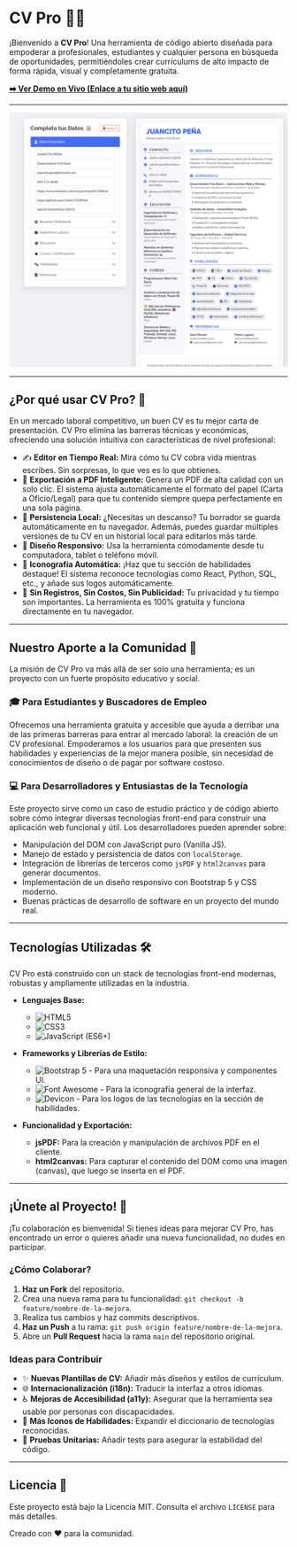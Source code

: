 # CV Pro 📄✨

¡Bienvenido a **CV Pro**! Una herramienta de código abierto diseñada para empoderar a profesionales, estudiantes y cualquier persona en búsqueda de oportunidades, permitiéndoles crear currículums de alto impacto de forma rápida, visual y completamente gratuita.

**[➡️ Ver Demo en Vivo (Enlace a tu sitio web aquí)](#)**

---

![Captura de Pantalla de CV Pro](Screenshot_600.png) 


---

## ¿Por qué usar CV Pro? 🤔

En un mercado laboral competitivo, un buen CV es tu mejor carta de presentación. CV Pro elimina las barreras técnicas y económicas, ofreciendo una solución intuitiva con características de nivel profesional:

*   ✍️ **Editor en Tiempo Real:** Mira cómo tu CV cobra vida mientras escribes. Sin sorpresas, lo que ves es lo que obtienes.
*   📄 **Exportación a PDF Inteligente:** Genera un PDF de alta calidad con un solo clic. El sistema ajusta automáticamente el formato del papel (Carta a Oficio/Legal) para que tu contenido siempre quepa perfectamente en una sola página.
*   💾 **Persistencia Local:** ¿Necesitas un descanso? Tu borrador se guarda automáticamente en tu navegador. Además, puedes guardar múltiples versiones de tu CV en un historial local para editarlos más tarde.
*   📱 **Diseño Responsivo:** Usa la herramienta cómodamente desde tu computadora, tablet o teléfono móvil.
*   🎨 **Iconografía Automática:** ¡Haz que tu sección de habilidades destaque! El sistema reconoce tecnologías como React, Python, SQL, etc., y añade sus logos automáticamente.
*   🚫 **Sin Registros, Sin Costos, Sin Publicidad:** Tu privacidad y tu tiempo son importantes. La herramienta es 100% gratuita y funciona directamente en tu navegador.

---

## Nuestro Aporte a la Comunidad 💖

La misión de CV Pro va más allá de ser solo una herramienta; es un proyecto con un fuerte propósito educativo y social.

### 🎓 Para Estudiantes y Buscadores de Empleo
Ofrecemos una herramienta gratuita y accesible que ayuda a derribar una de las primeras barreras para entrar al mercado laboral: la creación de un CV profesional. Empoderamos a los usuarios para que presenten sus habilidades y experiencias de la mejor manera posible, sin necesidad de conocimientos de diseño o de pagar por software costoso.

### 💻 Para Desarrolladores y Entusiastas de la Tecnología
Este proyecto sirve como un caso de estudio práctico y de código abierto sobre cómo integrar diversas tecnologías front-end para construir una aplicación web funcional y útil. Los desarrolladores pueden aprender sobre:

*   Manipulación del DOM con JavaScript puro (Vanilla JS).
*   Manejo de estado y persistencia de datos con `localStorage`.
*   Integración de librerías de terceros como `jsPDF` y `html2canvas` para generar documentos.
*   Implementación de un diseño responsivo con Bootstrap 5 y CSS moderno.
*   Buenas prácticas de desarrollo de software en un proyecto del mundo real.

---

## Tecnologías Utilizadas 🛠️

CV Pro está construido con un stack de tecnologías front-end modernas, robustas y ampliamente utilizadas en la industria.

*   **Lenguajes Base:**
    *   ![HTML5](https://img.shields.io/badge/HTML5-E34F26?style=for-the-badge&logo=html5&logoColor=white)
    *   ![CSS3](https://img.shields.io/badge/CSS3-1572B6?style=for-the-badge&logo=css3&logoColor=white)
    *   ![JavaScript (ES6+)](https://img.shields.io/badge/JavaScript-F7DF1E?style=for-the-badge&logo=javascript&logoColor=black)

*   **Frameworks y Librerías de Estilo:**
    *   ![Bootstrap 5](https://img.shields.io/badge/Bootstrap-563D7C?style=for-the-badge&logo=bootstrap&logoColor=white) - Para una maquetación responsiva y componentes UI.
    *   ![Font Awesome](https://img.shields.io/badge/Font_Awesome-528DD7?style=for-the-badge&logo=fontawesome&logoColor=white) - Para la iconografía general de la interfaz.
    *   ![Devicon](https://img.shields.io/badge/Devicon-222222?style=for-the-badge&logo=devicon&logoColor=white) - Para los logos de las tecnologías en la sección de habilidades.

*   **Funcionalidad y Exportación:**
    *   **jsPDF:** Para la creación y manipulación de archivos PDF en el cliente.
    *   **html2canvas:** Para capturar el contenido del DOM como una imagen (canvas), que luego se inserta en el PDF.

---

## ¡Únete al Proyecto! 🤝

¡Tu colaboración es bienvenida! Si tienes ideas para mejorar CV Pro, has encontrado un error o quieres añadir una nueva funcionalidad, no dudes en participar.

### ¿Cómo Colaborar?
1.  **Haz un Fork** del repositorio.
2.  Crea una nueva rama para tu funcionalidad: `git checkout -b feature/nombre-de-la-mejora`.
3.  Realiza tus cambios y haz commits descriptivos.
4.  **Haz un Push** a tu rama: `git push origin feature/nombre-de-la-mejora`.
5.  Abre un **Pull Request** hacia la rama `main` del repositorio original.

### Ideas para Contribuir
*   ✨ **Nuevas Plantillas de CV:** Añadir más diseños y estilos de currículum.
*   🌐 **Internacionalización (i18n):** Traducir la interfaz a otros idiomas.
*   ♿ **Mejoras de Accesibilidad (a11y):** Asegurar que la herramienta sea usable por personas con discapacidades.
*   🧩 **Más Iconos de Habilidades:** Expandir el diccionario de tecnologías reconocidas.
*   🧪 **Pruebas Unitarias:** Añadir tests para asegurar la estabilidad del código.

---

## Licencia 📄

Este proyecto está bajo la Licencia MIT. Consulta el archivo `LICENSE` para más detalles.

Creado con ❤️ para la comunidad.

